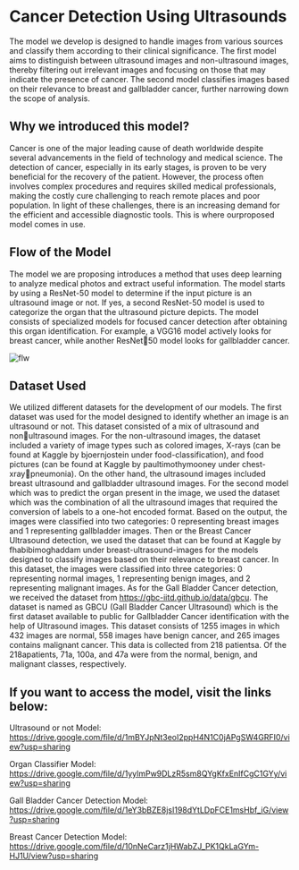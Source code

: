 # Cancer Detection Using Ultrasounds


The model we develop is designed to handle images from various sources and classify them according to their clinical significance. The first model aims to distinguish between ultrasound images and non-ultrasound images, thereby filtering out irrelevant images and focusing on those that may indicate the presence of cancer. The second model classifies images based on their relevance to breast and gallbladder cancer, further narrowing down the scope of analysis.



## Why we introduced this model?


Cancer is one of the major leading cause of death worldwide despite several advancements in the field of technology and medical science. The detection of cancer, especially in its early stages, is proven to be very beneficial for the recovery of the patient. However, the process often involves complex procedures and requires skilled medical professionals, making the costly cure challenging to reach remote places and poor population.
In light of these challenges, there is an increasing demand for the efficient and accessible diagnostic tools. This is where ourproposed model comes in use.


## Flow of the Model

The model we are proposing introduces a method that uses deep learning to analyze medical photos and extract useful information. The model starts by using a ResNet-50 model to determine if the input picture is an ultrasound image or not. If yes, a second ResNet-50 model is used to categorize the organ that the ultrasound picture depicts. The model consists of specialized models for focused cancer detection after obtaining this organ identification. For example, a VGG16 model actively looks for breast cancer, while another ResNet50 model looks for gallbladder cancer.

![flw](https://github.com/suyash-dabral/Cancer_Detection_Using_Ultrasounds/assets/159096895/2f016456-b5e6-4e3a-abd6-58b7fed030ca)




## Dataset Used

We utilized different datasets for the development of our models. The first dataset was used for the model designed to identify whether an image is an ultrasound or not. This dataset consisted of a mix of ultrasound and nonultrasound images. For the non-ultrasound images, the dataset included a variety of image types such as colored images, X-rays (can be found at Kaggle by bjoernjostein under food-classification), and food pictures (can be found at Kaggle by paultimothymooney under chest-xraypneumonia). On the other hand, the ultrasound images included breast ultrasound and gallbladder ultrasound images. 
For the second model which was to predict the organ present in the image, we used the dataset which was the combination of all the ultrasound images that required the conversion of labels to a one-hot encoded format. Based on the output, the images were classified into two categories: 0 representing breast images and 1 representing gallbladder images. Then or the Breast Cancer Ultrasound detection, we used the dataset that can be found at Kaggle by fhabibimoghaddam under breast-ultrasound-images for the models designed to classify images based on their relevance to breast cancer. In this dataset, the images were classified into three categories: 0 representing normal images, 1 representing benign images, and 2 representing malignant images.
As for the Gall Bladder Cancer detection, we received the dataset from https://gbc-iitd.github.io/data/gbcu. The dataset is named as GBCU (Gall Bladder Cancer Ultrasound) which is the first dataset available to public for Gallbladder Cancer identification with the help of Ultrasound images. This dataset consists of 1255 images in which 432 images are normal, 558 images have benign cancer, and 265 images contains malignant cancer. This data is collected from 218 patientsa. Of the 218apatients, 71a, 100a, and 47a were from the normal, benign, and malignant classes, respectively.




## If you want to access the model, visit the links below:

Ultrasound or not Model: https://drive.google.com/file/d/1mBYJpNt3eoI2ppH4N1C0jAPgSW4GRFI0/view?usp=sharing

Organ Classifier Model: https://drive.google.com/file/d/1yylmPw9DLzR5sm8QYgKfxEnIfCgC1GYy/view?usp=sharing

Gall Bladder Cancer Detection Model: https://drive.google.com/file/d/1eY3bBZE8jsI198dYtLDpFCE1msHbf_iG/view?usp=sharing

Breast Cancer Detection Model: https://drive.google.com/file/d/10nNeCarz1jHWabZJ_PK1QkLaGYm-HJ1U/view?usp=sharing 
